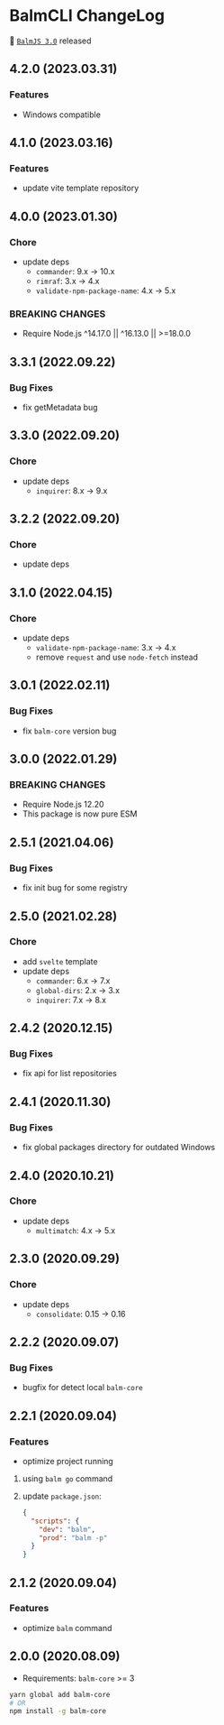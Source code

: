 # BalmCLI ChangeLog

:tada: [`BalmJS 3.0`](https://balm.js.org/) released

## 4.2.0 (2023.03.31)

### Features

- Windows compatible

## 4.1.0 (2023.03.16)

### Features

- update vite template repository

## 4.0.0 (2023.01.30)

### Chore

- update deps
  - `commander`: 9.x -> 10.x
  - `rimraf`: 3.x -> 4.x
  - `validate-npm-package-name`: 4.x -> 5.x

### BREAKING CHANGES

- Require Node.js ^14.17.0 || ^16.13.0 || >=18.0.0

## 3.3.1 (2022.09.22)

### Bug Fixes

- fix getMetadata bug

## 3.3.0 (2022.09.20)

### Chore

- update deps
  - `inquirer`: 8.x -> 9.x

## 3.2.2 (2022.09.20)

### Chore

- update deps

## 3.1.0 (2022.04.15)

### Chore

- update deps
  - `validate-npm-package-name`: 3.x -> 4.x
  - remove `request` and use `node-fetch` instead

## 3.0.1 (2022.02.11)

### Bug Fixes

- fix `balm-core` version bug

## 3.0.0 (2022.01.29)

### BREAKING CHANGES

- Require Node.js 12.20
- This package is now pure ESM

## 2.5.1 (2021.04.06)

### Bug Fixes

- fix init bug for some registry

## 2.5.0 (2021.02.28)

### Chore

- add `svelte` template
- update deps
  - `commander`: 6.x -> 7.x
  - `global-dirs`: 2.x -> 3.x
  - `inquirer`: 7.x -> 8.x

## 2.4.2 (2020.12.15)

### Bug Fixes

- fix api for list repositories

## 2.4.1 (2020.11.30)

### Bug Fixes

- fix global packages directory for outdated Windows

## 2.4.0 (2020.10.21)

### Chore

- update deps
  - `multimatch`: 4.x -> 5.x

## 2.3.0 (2020.09.29)

### Chore

- update deps
  - `consolidate`: 0.15 -> 0.16

## 2.2.2 (2020.09.07)

### Bug Fixes

- bugfix for detect local `balm-core`

## 2.2.1 (2020.09.04)

### Features

- optimize project running

1. using `balm go` command
2. update `package.json`:

   ```json
   {
     "scripts": {
       "dev": "balm",
       "prod": "balm -p"
     }
   }
   ```

## 2.1.2 (2020.09.04)

### Features

- optimize `balm` command

## 2.0.0 (2020.08.09)

- Requirements: `balm-core` >= 3

```sh
yarn global add balm-core
# OR
npm install -g balm-core
```
